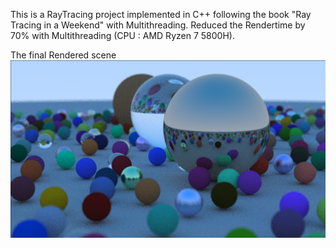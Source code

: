 This is a RayTracing project implemented in C++ following the book "Ray Tracing in a Weekend" with Multithreading.
Reduced the Rendertime by 70% with Multithreading (CPU : AMD Ryzen 7 5800H).

The final Rendered scene
![The final output would be like](Final.png)
